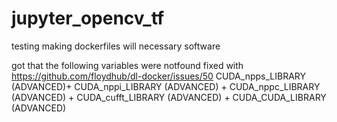 # jupyter_opencv_tf

testing making dockerfiles will necessary software


got that the following variables were notfound
fixed with https://github.com/floydhub/dl-docker/issues/50
CUDA_npps_LIBRARY (ADVANCED)+
CUDA_nppi_LIBRARY (ADVANCED) + 
CUDA_nppc_LIBRARY (ADVANCED) + 
CUDA_cufft_LIBRARY (ADVANCED) + 
CUDA_CUDA_LIBRARY (ADVANCED) 